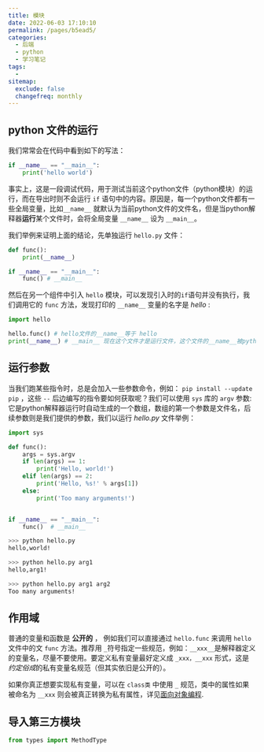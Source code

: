 ```yaml
---
title: 模块
date: 2022-06-03 17:10:10
permalink: /pages/b5ead5/
categories:
  - 后端
  - python
  - 学习笔记
tags:
  - 
sitemap:
  exclude: false
  changefreq: monthly
---
```


## python 文件的运行

我们常常会在代码中看到如下的写法：

```python
if __name__ == "__main__":
    print('hello world')
```

事实上，这是一段调试代码，用于测试当前这个python文件（python模块）的运行，而在导出时则不会运行 `if` 语句中的内容。原因是，每一个python文件都有一些全局变量，比如`__name__` 就默认为当前python文件的文件名，但是当python解释器**运行**某个文件时，会将全局变量 `__name__` 设为 `__main__`。

我们举例来证明上面的结论，先单独运行 `hello.py` 文件：

```python
def func():
    print(__name__)

if __name__ == "__main__":
    func() # __main__
```

然后在另一个组件中引入 `hello` 模块，可以发现引入时的`if`语句并没有执行，我们调用它的 `func` 方法，发现打印的 `__name__` 变量的名字是 *hello* :

```python
import hello

hello.func() # hello文件的__name__等于 hello
print(__name__) # __main__ 现在这个文件才是运行文件，这个文件的__name__被python解释器设为了__main__
```

## 运行参数

当我们跑某些指令时，总是会加入一些参数命令，例如： `pip install --update pip` ，这些 `--` 后边编写的指令要如何获取呢？我们可以使用 `sys` 库的 `argv` 参数:
它是python解释器运行时自动生成的一个数组，数组的第一个参数是文件名，后续参数则是我们提供的参数，我们以运行 *hello.py* 文件举例：

```python
import sys

def func():
    args = sys.argv
    if len(args) == 1:
        print('Hello, world!')
    elif len(args) == 2:
        print('Hello, %s!' % args[1])
    else:
        print('Too many arguments!')


if __name__ == "__main__":
    func()  # __main__

```

```bash
>>> python hello.py  
hello,world!

>>> python hello.py arg1
hello,arg1!

>>> python hello.py arg1 arg2
Too many arguments!
```


## 作用域

普通的变量和函数是 **公开的** ， 例如我们可以直接通过 `hello.func` 来调用 `hello` 文件中的文 `func` 方法。推荐用 `_`符号指定一些规范，例如：`__xxx__`是解释器定义的变量名，尽量不要使用。要定义私有变量最好定义成 `_xxx，__xxx` 形式，这是*约定俗成*的私有变量名规范（但其实依旧是公开的）。 

如果你真正想要实现私有变量，可以在 `class类` 中使用 `_` 规范，类中的属性如果被命名为 `__xxx` 则会被真正转换为私有属性，详见[面向对象编程](/pages/895ff8/#私有属性).

## 导入第三方模块

```python
from types import MethodType
```